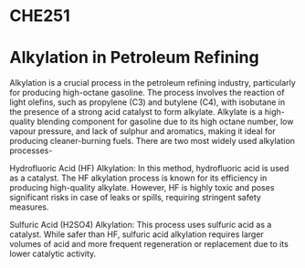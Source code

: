 # CHE251

# Alkylation in Petroleum Refining

Alkylation is a crucial process in the petroleum refining industry, particularly for producing high-octane gasoline. The process involves the reaction of light olefins, such as propylene (C3) and butylene (C4), with isobutane in the presence of a strong acid catalyst to form alkylate. Alkylate is a high-quality blending component for gasoline due to its high octane number, low vapour pressure, and lack of sulphur and aromatics, making it ideal for producing cleaner-burning fuels. There are two most widely used alkylation processes-

Hydrofluoric Acid (HF) Alkylation:  In this method, hydrofluoric acid is used as a catalyst. The HF alkylation process is known for its efficiency in producing high-quality alkylate. However, HF is highly toxic and poses significant risks in case of leaks or spills, requiring stringent safety measures.

Sulfuric Acid (H2SO4) Alkylation: This process uses sulfuric acid as a catalyst. While safer than HF, sulfuric acid alkylation requires larger volumes of acid and more frequent regeneration or replacement due to its lower catalytic activity.
